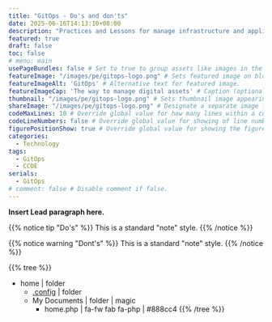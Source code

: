 ```yaml
---
title: "GitOps - Do's and don'ts"
date: 2025-06-16T14:13:10+08:00
description: "Practices and Lessons for manage infrastructure and applications at scale"
featured: true
draft: false
toc: false
# menu: main
usePageBundles: false # Set to true to group assets like images in the same folder as this post.
featureImage: "/images/pe/gitops-logo.png" # Sets featured image on blog post.
featureImageAlt: 'GitOps' # Alternative text for featured image.
featureImageCap: 'The way to manage digital assets' # Caption (optional).
thumbnail: "/images/pe/gitops-logo.png" # Sets thumbnail image appearing inside card on homepage.
shareImage: "/images/pe/gitops-logo.png" # Designate a separate image for social media sharing.
codeMaxLines: 10 # Override global value for how many lines within a code block before auto-collapsing.
codeLineNumbers: false # Override global value for showing of line numbers within code block.
figurePositionShow: true # Override global value for showing the figure label.
categories:
  - Technology
tags:
  - GitOps
  - CCOE
serials:
  - GitOps
# comment: false # Disable comment if false.
---
```


**Insert Lead paragraph here.**   


{{% notice tip "Do's" %}}
This is a standard "note" style.
{{% /notice %}}

{{% notice warning "Dont's" %}}
This is a standard "note" style.
{{% /notice %}}  



{{% tree %}}
- home | folder
  - [.config](http://example.com) | folder
  - My Documents | folder | magic
    - home.php | fa-fw fab fa-php | #888cc4
{{% /tree %}}
   


